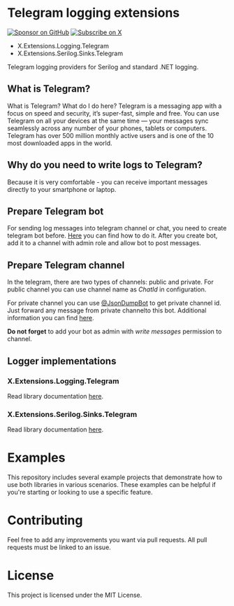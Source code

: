 # Telegram logging extensions

[![Sponsor on GitHub](https://img.shields.io/badge/Sponsor_on_GitHub-ff7f00?logo=github&logoColor=white&style=for-the-badge)](https://github.com/sponsors/a-gubskiy)
[![Subscribe on X](https://img.shields.io/badge/Subscribe_on_X-000000?logo=x&logoColor=white&style=for-the-badge)](https://x.com/i/subscribe/andrew_gubskiy)

* X.Extensions.Logging.Telegram 
* X.Extensions.Serilog.Sinks.Telegram

Telegram logging providers for Serilog and standard .NET logging.

## What is Telegram?
What is Telegram? What do I do here?
Telegram is a messaging app with a focus on speed and security, it’s super-fast, simple and free. You can use Telegram on all your devices at the same time — your messages sync seamlessly across any number of your phones, tablets or computers. Telegram has over 500 million monthly active users and is one of the 10 most downloaded apps in the world.

## Why do you need to write logs to Telegram?
Because it is very comfortable - you can receive important messages directly to your smartphone or laptop.

## Prepare Telegram bot
For sending log messages into telegram channel or chat, you need to create telegram bot before. [Here](https://core.telegram.org/bots#3-how-do-i-create-a-bot) you can find how to do it.
After you create bot, add it to a channel with admin role and allow bot to post messages.

## Prepare Telegram channel
In the telegram, there are two types of channels: public and private. For public channel you can use channel name as *ChatId* in configuration. 

For private channel you can use [@JsonDumpBot](https://t.me/jsondumpbot) to get private channel id. Just forward any message from private channelto this bot. Additional information you can find [here](https://botostore.com/c/jsondumpbot/).

**Do not forget** to add your bot as admin with _write messages_ permission to channel.

## Logger implementations

### X.Extensions.Logging.Telegram
Read library documentation [here](./src/X.Extensions.Logging.Telegram/README.md).

### X.Extensions.Serilog.Sinks.Telegram
Read library documentation [here](./src/X.Extensions.Serilog.Sinks.Telegram/README.md).

# Examples

This repository includes several example projects that demonstrate how to use both libraries  in various scenarios. 
These examples can be helpful if you're starting or looking to use a specific feature.


# Contributing
Feel free to add any improvements you want via pull requests. All pull requests must be linked to an issue.

# License
This project is licensed under the MIT License.
